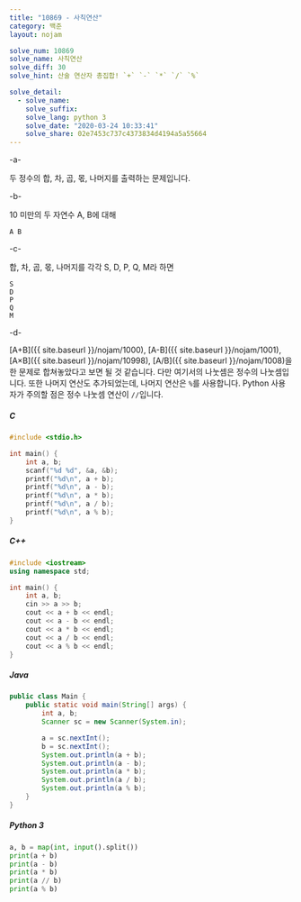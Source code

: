 ```yaml
---
title: "10869 - 사칙연산"
category: 백준
layout: nojam

solve_num: 10869
solve_name: 사칙연산
solve_diff: 30
solve_hint: 산술 연산자 총집합! `+` `-` `*` `/` `%`

solve_detail:
  - solve_name:
    solve_suffix:
    solve_lang: python 3
    solve_date: "2020-03-24 10:33:41"
    solve_share: 02e7453c737c4373834d4194a5a55664
---
```


-a-

두 정수의 합, 차, 곱, 몫, 나머지를 출력하는 문제입니다.

-b-

10 미만의 두 자연수 A, B에 대해

```
A B
```

-c-

합, 차, 곱, 몫, 나머지를 각각 S, D, P, Q, M라 하면

```
S
D
P
Q
M
```

-d-

[A+B]({{ site.baseurl }}/nojam/1000), [A-B]({{ site.baseurl }}/nojam/1001), [A×B]({{ site.baseurl }}/nojam/10998), [A/B]({{ site.baseurl }}/nojam/1008)을 한 문제로 합쳐놓았다고 보면 될 것 같습니다. 다만 여기서의 나눗셈은 정수의 나눗셈입니다. 또한 나머지 연산도 추가되었는데, 나머지 연산은 `%`를 사용합니다. Python 사용자가 주의할 점은 정수 나눗셈 연산이 `//`입니다.

##### C

```c
#include <stdio.h>

int main() {
    int a, b;
    scanf("%d %d", &a, &b);
    printf("%d\n", a + b);
    printf("%d\n", a - b);
    printf("%d\n", a * b);
    printf("%d\n", a / b);
    printf("%d\n", a % b);
}
```

##### C++

```cpp
#include <iostream>
using namespace std;

int main() {
    int a, b;
    cin >> a >> b;
    cout << a + b << endl;
    cout << a - b << endl;
    cout << a * b << endl;
    cout << a / b << endl;
    cout << a % b << endl;
}
```

##### Java

```java
public class Main {
    public static void main(String[] args) {
        int a, b;
        Scanner sc = new Scanner(System.in);

        a = sc.nextInt();
        b = sc.nextInt();
        System.out.println(a + b);
        System.out.println(a - b);
        System.out.println(a * b);
        System.out.println(a / b);
        System.out.println(a % b);
    }
}
```

##### Python 3

```python
a, b = map(int, input().split())
print(a + b)
print(a - b)
print(a * b)
print(a // b)
print(a % b)
```
